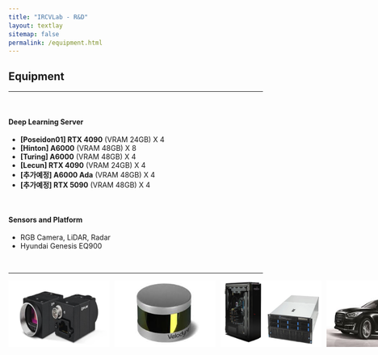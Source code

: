 ```yaml
---
title: "IRCVLab - R&D"
layout: textlay
sitemap: false
permalink: /equipment.html
---
```


## Equipment
---
<br>



#### Deep Learning Server
- **[Poseidon01] RTX 4090** (VRAM 24GB) X 4
- **[Hinton] A6000** (VRAM 48GB) X 8
- **[Turing] A6000** (VRAM 48GB) X 4
- **[Lecun] RTX 4090** (VRAM 24GB) X 4
- **[추가예정] A6000 Ada** (VRAM 48GB) X 4
- **[추가예정] RTX 5090** (VRAM 48GB) X 4

<br>

#### Sensors and Platform
- RGB Camera, LiDAR, Radar
- Hyundai Genesis EQ900


<br>

---

<div style="display: flex; flex-wrap: nowrap; gap: 10px;">
  <img src="/images/equipment/cam.png" style="width: 200px;">
  <img src="/images/equipment/lidar.jpeg" style="width: 200px;">
  <img src="/images/equipment/server.png" style="width: 200px;">
  <img src="/images/equipment/eq900.jpeg" style="width: 200px;">
</div>